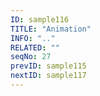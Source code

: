 ```yaml
---
ID: sample116
TITLE: "Animation"
INFO: ".."
RELATED: ""
seqNo: 27
prevID: sample115
nextID: sample117
---
```

